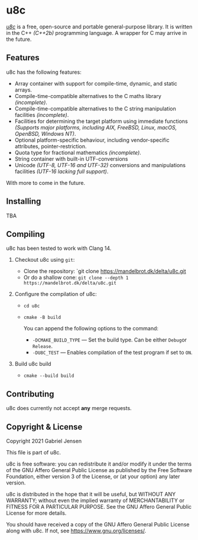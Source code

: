 # u8c

[*u8c*](https://mandelbrot.dk/delta/u8c) is a free, open-source and portable general-purpose library. It is written in the C++ *(C++2b)* programming language. A wrapper for C may arrive in the future.

## Features

u8c has the following features:

* Array container with support for compile-time, dynamic, and static arrays.
* Compile-time-compatible alternatives to the C maths library *(incomplete)*.
* Compile-time-compatible alternatives to the C string manipulation facilities *(incomplete)*.
* Facilities for determining the target platform using immediate functions *(Supports major platforms, including AIX, FreeBSD, Linux, macOS, OpenBSD, Windows NT)*.
* Optional platform-specific behaviour, including vendor-specific attributes, pointer-restriction.
* Quota type for fractional mathematics *(incomplete)*.
* String container with built-in UTF-conversions
* Unicode *(UTF-8, UTF-16 and UTF-32)* conversions and manipulations facilities *(UTF-16 lacking full support)*.

With more to come in the future.

## Installing

TBA

## Compiling

u8c has been tested to work with Clang 14.

1. Checkout u8c using `git`:

    * Clone the repository: `git clone https://mandelbrot.dk/delta/u8c.git
    * Or do a shallow cone: `git clone --depth 1 https://mandelbrot.dk/delta/u8c.git`

2. Configure the compilation of u8c:

	* `cd u8c`
	* `cmake -B build`

		You can append the following options to the command:

		* `-DCMAKE_BUILD_TYPE` — Set the build type. Can be either `Debug`or `Release`.
		* `-DU8C_TEST` — Enables compilation of the test program if set to `ON`.

3. Build u8c build

	* `cmake --build build`

## Contributing

u8c does currently not accept **any** merge requests.

## Copyright & License

Copyright 2021 Gabriel Jensen

This file is part of u8c.

u8c is free software: you can redistribute it and/or modify it under the terms of the GNU Affero General Public License as published by the Free Software Foundation, either version 3 of the License, or (at your option) any later version.

u8c is distributed in the hope that it will be useful, but WITHOUT ANY WARRANTY; without even the implied warranty of MERCHANTABILITY or FITNESS FOR A PARTICULAR PURPOSE. See the GNU Affero General Public License for more details.

You should have received a copy of the GNU Affero General Public License along with u8c. If not, see <https://www.gnu.org/licenses/>.